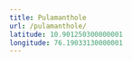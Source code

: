 ```yaml
---
title: Pulamanthole
url: /pulamanthole/
latitude: 10.901250300000001
longitude: 76.19033130000001
---
```


